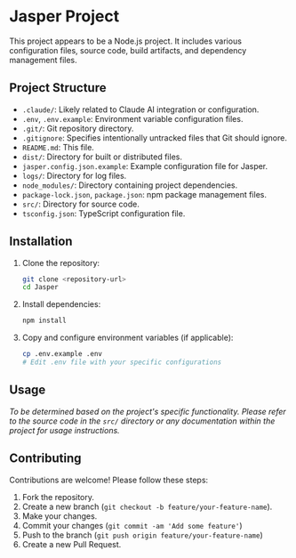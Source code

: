 # Jasper Project

This project appears to be a Node.js project. It includes various configuration files, source code, build artifacts, and dependency management files.

## Project Structure

- `.claude/`: Likely related to Claude AI integration or configuration.
- `.env`, `.env.example`: Environment variable configuration files.
- `.git/`: Git repository directory.
- `.gitignore`: Specifies intentionally untracked files that Git should ignore.
- `README.md`: This file.
- `dist/`: Directory for built or distributed files.
- `jasper.config.json.example`: Example configuration file for Jasper.
- `logs/`: Directory for log files.
- `node_modules/`: Directory containing project dependencies.
- `package-lock.json`, `package.json`: npm package management files.
- `src/`: Directory for source code.
- `tsconfig.json`: TypeScript configuration file.

## Installation

1. Clone the repository:
   ```bash
   git clone <repository-url>
   cd Jasper
   ```

2. Install dependencies:
   ```bash
   npm install
   ```

3. Copy and configure environment variables (if applicable):
   ```bash
   cp .env.example .env
   # Edit .env file with your specific configurations
   ```

## Usage

*To be determined based on the project's specific functionality. Please refer to the source code in the `src/` directory or any documentation within the project for usage instructions.*

## Contributing

Contributions are welcome! Please follow these steps:

1. Fork the repository.
2. Create a new branch (`git checkout -b feature/your-feature-name`).
3. Make your changes.
4. Commit your changes (`git commit -am 'Add some feature'`)
5. Push to the branch (`git push origin feature/your-feature-name`)
6. Create a new Pull Request.